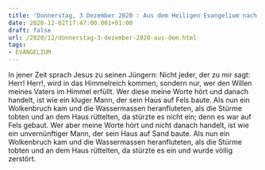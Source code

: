 ```yaml
---
title: 'Donnerstag, 3 Dezember 2020 : Aus dem Heiligen Evangelium nach Matthäus - Mt 7,21.24-27.'
date: 2020-12-02T17:47:00.001+01:00
draft: false
url: /2020/12/donnerstag-3-dezember-2020-aus-dem.html
tags: 
- EVANGELIUM
---
```


In jener Zeit sprach Jesus zu seinen Jüngern: Nicht jeder, der zu mir sagt: Herr! Herr!, wird in das Himmelreich kommen, sondern nur, wer den Willen meines Vaters im Himmel erfüllt. Wer diese meine Worte hört und danach handelt, ist wie ein kluger Mann, der sein Haus auf Fels baute. Als nun ein Wolkenbruch kam und die Wassermassen heranfluteten, als die Stürme tobten und an dem Haus rüttelten, da stürzte es nicht ein; denn es war auf Fels gebaut. Wer aber meine Worte hört und nicht danach handelt, ist wie ein unvernünftiger Mann, der sein Haus auf Sand baute. Als nun ein Wolkenbruch kam und die Wassermassen heranfluteten, als die Stürme tobten und an dem Haus rüttelten, da stürzte es ein und wurde völlig zerstört.
